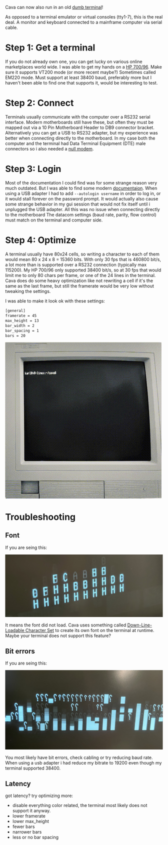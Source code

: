 Cava can now also run in an old [dumb terminal](https://en.wikipedia.org/wiki/Computer_terminal)!

As opposed to a terminal emulator or virtual consoles (tty1-7), this is the real deal.
A monitor and keyboard connected to a mainframe computer via serial cable.

# Step 1: Get a terminal
If you do not already own one, you can get lucky on various online marketplaces world wide.
I was able to get my hands on a [HP 700/96](https://terminals-wiki.org/wiki/index.php/HP_700/96).
Make sure it supports VT200 mode (or more recent maybe?) Sometimes called EM220 mode.
Must support at least 38400 baud, preferably more but I haven't been able to find one that supports it, would be interesting to test.

# Step 2: Connect
Terminals usually communicate with the computer over a RS232 serial interface. Modern motherboards still have these,
but often they must be mapped out via a 10 Pin Motherboard Header to DB9 connector bracket.
Alternatively you can get a USB to RS232 adapter, but my experience was better when connecting directly to the motherboard.
In my case both the computer and the terminal had Data Terminal Equipment (DTE) male connectors so i also needed a [null modem](https://en.wikipedia.org/wiki/Null_modem).

# Step 3: Login
Most of the documentation I could find was for some strange reason very much outdated.
But I was able to find some modern [documentaion](https://0pointer.de/blog/projects/serial-console.html).
When using a USB adapter I had to add `--autologin username` in order to log in, or it would stall forever on the password prompt.
It would actually also cause some strange behavior in my gui session that would not fix itself until i unplugged the USB adapter.
All this was no issue when connecting directly to the motherboard
The datacom settings (baud rate, parity, flow control) must match on the terminal and computer side.

# Step 4: Optimize
A terminal usually have 80x24 cells, so writing a character to each of them would mean 80 x 24 x 8 = 15360 bits.
With only 30 fps that is 460800 bit/s, a lot more than is supported over a RS232 connection (typically max 115200).
My HP 700/96 only supported 38400 bit/s, so at 30 fps that would limit me to only 80 chars per frame, or one of the 24 lines in the terminal.
Cava does do some heavy optimization like not rewriting a cell if it's the same as the last frame, but still the framerate would be very low without tweaking the settings.

I was able to make it look ok with these settings:

```
[general]
framerate = 45
max_height = 13
bar_width = 2
bar_spacing = 1
bars = 20
```

![terminal](https://github.com/karlstav/cava/blob/master/example_files/terminal.gif "terminal")

# Troubleshooting
## Font
If you are seing this:

![font_terminal_issue](https://github.com/karlstav/cava/blob/master/example_files/font_terminal_issue.jpg "font_terminal_issue")

It means the font did not load. Cava uses something called [Down-Line-Loadable Character Set](https://www.vt100.net/docs/vt220-rm/chapter4.html#S4.16)
to create its own font on the terminal at runtime.
Maybe your terminal does not support this feature?
## Bit errors
If you are seing this:

![bit_error_issue](https://github.com/karlstav/cava/blob/master/example_files/bit_error_issue.jpg "bit_error_issue")


You most likely have bit errors, check cabling or try reducing baud rate. When using a usb adapter i had reduce my bitrate to 19200 even though my terminal supported 38400.

## Latency
got latency? try optimizing more:

* disable everything color related, the terminal most likely does not support it anyway.
* lower framerate
* lower max_height
* fewer bars
* narrower bars
* less or no bar spacing

